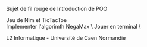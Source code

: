 Sujet de fil rouge de Introduction de POO

Jeu de Nim et TicTacToe \
Implementer l'algorimth NegaMax \ 
Jouer en terminal \ 

L2 Informatique - Université de Caen Normandie
